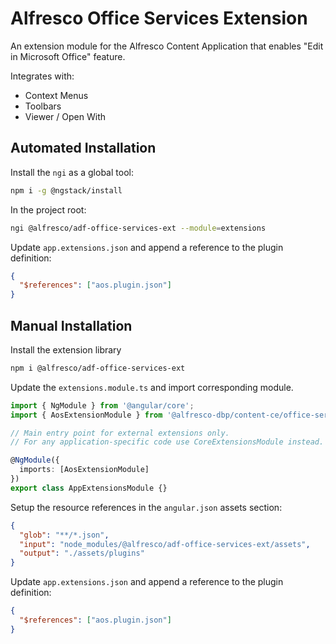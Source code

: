 # Alfresco Office Services Extension

An extension module for the Alfresco Content Application that enables "Edit in Microsoft Office" feature.

Integrates with:

- Context Menus
- Toolbars
- Viewer / Open With

## Automated Installation

Install the `ngi` as a global tool:

```sh
npm i -g @ngstack/install
```

In the project root:

```sh
ngi @alfresco/adf-office-services-ext --module=extensions
```

Update `app.extensions.json` and append a reference to the plugin definition:

```json
{
  "$references": ["aos.plugin.json"]
}
```

## Manual Installation

Install the extension library

```sh
npm i @alfresco/adf-office-services-ext
```

Update the `extensions.module.ts` and import corresponding module.

```ts
import { NgModule } from '@angular/core';
import { AosExtensionModule } from '@alfresco-dbp/content-ce/office-services';

// Main entry point for external extensions only.
// For any application-specific code use CoreExtensionsModule instead.

@NgModule({
  imports: [AosExtensionModule]
})
export class AppExtensionsModule {}
```

Setup the resource references in the `angular.json` assets section:

```json
{
  "glob": "**/*.json",
  "input": "node_modules/@alfresco/adf-office-services-ext/assets",
  "output": "./assets/plugins"
}
```

Update `app.extensions.json` and append a reference to the plugin definition:

```json
{
  "$references": ["aos.plugin.json"]
}
```
